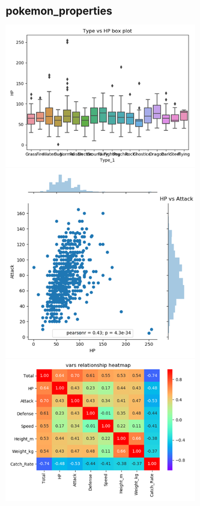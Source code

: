 # pokemon_properties

![](https://github.com/davidkorea/pokemon_properties/blob/master/type_HP_box.png)
![](https://github.com/davidkorea/pokemon_properties/blob/master/HP_Attack_jointplot.png)
![](https://github.com/davidkorea/pokemon_properties/blob/master/vars_relationship_heatmap.png)

